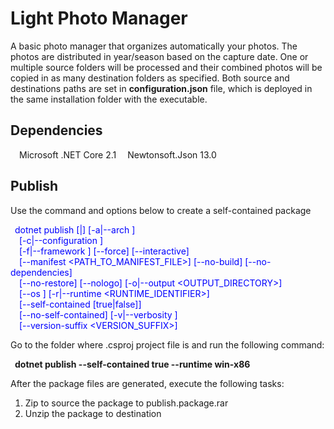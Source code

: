 # Light Photo Manager
A basic photo manager that organizes automatically your photos. The photos are distributed in year/season based on the capture date. One or multiple source folders will be processed and their combined photos will be copied in as many destination folders as specified. Both source and destinations paths are set in **configuration.json** file, which is deployed in the same installation folder with the executable. 

## Dependencies

&ensp;&ensp;Microsoft .NET Core 2.1
&ensp;&ensp;Newtonsoft.Json 13.0


## Publish
Use the command and options below to create a self-contained package <br/>

<span style="color:blue">&ensp;dotnet publish [<PROJECT>|<SOLUTION>] [-a|--arch <ARCHITECTURE>] </span><br/>
<span style="color:blue">&ensp;&ensp;[-c|--configuration <CONFIGURATION>] </span><br/>
<span style="color:blue">&ensp;&ensp;[-f|--framework <FRAMEWORK>] [--force] [--interactive] </span><br/>
<span style="color:blue">&ensp;&ensp;[--manifest <PATH_TO_MANIFEST_FILE>] [--no-build] [--no-dependencies] </span><br/>
<span style="color:blue">&ensp;&ensp;[--no-restore] [--nologo] [-o|--output <OUTPUT_DIRECTORY>] </span><br/>
<span style="color:blue">&ensp;&ensp;[--os <OS>] [-r|--runtime <RUNTIME_IDENTIFIER>] </span><br/>
<span style="color:blue">&ensp;&ensp;[--self-contained [true|false]] </span><br/>
<span style="color:blue">&ensp;&ensp;[--no-self-contained] [-v|--verbosity <LEVEL>] </span><br/>
<span style="color:blue">&ensp;&ensp;[--version-suffix <VERSION_SUFFIX>] </span><br/>

Go to the folder where .csproj project file is and run the following command: <br/>

&ensp;**dotnet publish --self-contained true --runtime win-x86** <br/>

After the package files are generated, execute the following tasks:

1) Zip to source the package to publish.package.rar<br/>
2) Unzip the package to destination 



